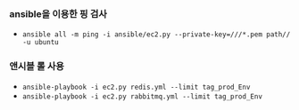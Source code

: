 ### ansible을 이용한 핑 검사
  - `ansible all -m ping -i ansible/ec2.py --private-key=///*.pem path// -u ubuntu`

### 앤시블 롤 사용
  - `ansible-playbook -i ec2.py redis.yml --limit tag_prod_Env`
  - `ansible-playbook -i ec2.py rabbitmq.yml --limit tag_prod_Env`
